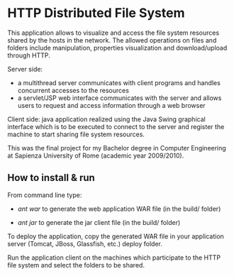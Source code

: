 HTTP Distributed File System
=============================

This application allows to visualize and access the file system resources shared by the hosts in the network. The allowed operations on files and folders include manipulation, properties visualization and download/upload through HTTP.

Server side:
- a multithread server communicates with client programs and handles concurrent accesses to the resources
- a servlet/JSP web interface communicates with the server and allows users to request and access information through a web browser

Client side: java application realized using the Java Swing graphical interface which is to be executed to connect to the server and register the machine to start sharing file system resources.

This was the final project for my Bachelor degree in Computer Engineering at Sapienza University of Rome (academic year 2009/2010).


How to install & run
--------------------

From command line type:

- _ant war_ to generate the web application WAR file (in the build/ folder)

- _ant jar_ to generate the jar client file (in the build/ folder)

To deploy the application, copy the generated WAR file in your application server (Tomcat, JBoss, Glassfish, etc.) deploy folder.

Run the application client on the machines which participate to the HTTP file system and select the folders to be shared.
